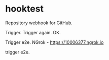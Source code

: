 # hooktest

Repository webhook for GitHub.


Trigger.
Trigger again. OK. 

Trigger e2e.
NGrok - https://10006377.ngrok.io

trigger e2e.
